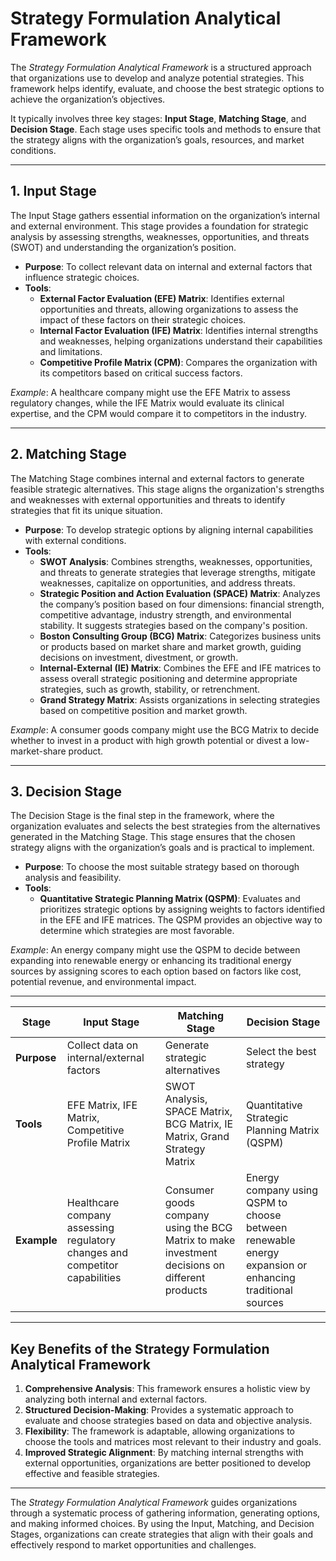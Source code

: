 # Strategy Formulation Analytical Framework

The *Strategy Formulation Analytical Framework* is a structured approach that organizations use to develop and analyze potential strategies. This framework helps identify, evaluate, and choose the best strategic options to achieve the organization’s objectives. 

It typically involves three key stages: **Input Stage**, **Matching Stage**, and **Decision Stage**. Each stage uses specific tools and methods to ensure that the strategy aligns with the organization’s goals, resources, and market conditions.

---

## 1. Input Stage

The Input Stage gathers essential information on the organization’s internal and external environment. This stage provides a foundation for strategic analysis by assessing strengths, weaknesses, opportunities, and threats (SWOT) and understanding the organization’s position.

- **Purpose**: To collect relevant data on internal and external factors that influence strategic choices.
- **Tools**:
  - **External Factor Evaluation (EFE) Matrix**: Identifies external opportunities and threats, allowing organizations to assess the impact of these factors on their strategic choices.
  - **Internal Factor Evaluation (IFE) Matrix**: Identifies internal strengths and weaknesses, helping organizations understand their capabilities and limitations.
  - **Competitive Profile Matrix (CPM)**: Compares the organization with its competitors based on critical success factors.

*Example*: A healthcare company might use the EFE Matrix to assess regulatory changes, while the IFE Matrix would evaluate its clinical expertise, and the CPM would compare it to competitors in the industry.

---

## 2. Matching Stage

The Matching Stage combines internal and external factors to generate feasible strategic alternatives. This stage aligns the organization's strengths and weaknesses with external opportunities and threats to identify strategies that fit its unique situation.

- **Purpose**: To develop strategic options by aligning internal capabilities with external conditions.
- **Tools**:
  - **SWOT Analysis**: Combines strengths, weaknesses, opportunities, and threats to generate strategies that leverage strengths, mitigate weaknesses, capitalize on opportunities, and address threats.
  - **Strategic Position and Action Evaluation (SPACE) Matrix**: Analyzes the company’s position based on four dimensions: financial strength, competitive advantage, industry strength, and environmental stability. It suggests strategies based on the company's position.
  - **Boston Consulting Group (BCG) Matrix**: Categorizes business units or products based on market share and market growth, guiding decisions on investment, divestment, or growth.
  - **Internal-External (IE) Matrix**: Combines the EFE and IFE matrices to assess overall strategic positioning and determine appropriate strategies, such as growth, stability, or retrenchment.
  - **Grand Strategy Matrix**: Assists organizations in selecting strategies based on competitive position and market growth.

*Example*: A consumer goods company might use the BCG Matrix to decide whether to invest in a product with high growth potential or divest a low-market-share product.

---

## 3. Decision Stage

The Decision Stage is the final step in the framework, where the organization evaluates and selects the best strategies from the alternatives generated in the Matching Stage. This stage ensures that the chosen strategy aligns with the organization’s goals and is practical to implement.

- **Purpose**: To choose the most suitable strategy based on thorough analysis and feasibility.
- **Tools**:
  - **Quantitative Strategic Planning Matrix (QSPM)**: Evaluates and prioritizes strategic options by assigning weights to factors identified in the EFE and IFE matrices. The QSPM provides an objective way to determine which strategies are most favorable.
  
*Example*: An energy company might use the QSPM to decide between expanding into renewable energy or enhancing its traditional energy sources by assigning scores to each option based on factors like cost, potential revenue, and environmental impact.

---

| **Stage**            | **Input Stage**                                          | **Matching Stage**                                       | **Decision Stage**                                       |
|----------------------|----------------------------------------------------------|----------------------------------------------------------|----------------------------------------------------------|
| **Purpose**          | Collect data on internal/external factors                | Generate strategic alternatives                           | Select the best strategy                                 |
| **Tools**            | EFE Matrix, IFE Matrix, Competitive Profile Matrix       | SWOT Analysis, SPACE Matrix, BCG Matrix, IE Matrix, Grand Strategy Matrix | Quantitative Strategic Planning Matrix (QSPM)            |
| **Example**          | Healthcare company assessing regulatory changes and competitor capabilities | Consumer goods company using the BCG Matrix to make investment decisions on different products | Energy company using QSPM to choose between renewable energy expansion or enhancing traditional sources |

---

## Key Benefits of the Strategy Formulation Analytical Framework

1. **Comprehensive Analysis**: This framework ensures a holistic view by analyzing both internal and external factors.
2. **Structured Decision-Making**: Provides a systematic approach to evaluate and choose strategies based on data and objective analysis.
3. **Flexibility**: The framework is adaptable, allowing organizations to choose the tools and matrices most relevant to their industry and goals.
4. **Improved Strategic Alignment**: By matching internal strengths with external opportunities, organizations are better positioned to develop effective and feasible strategies.

---

The *Strategy Formulation Analytical Framework* guides organizations through a systematic process of gathering information, generating options, and making informed choices. By using the Input, Matching, and Decision Stages, organizations can create strategies that align with their goals and effectively respond to market opportunities and challenges.
